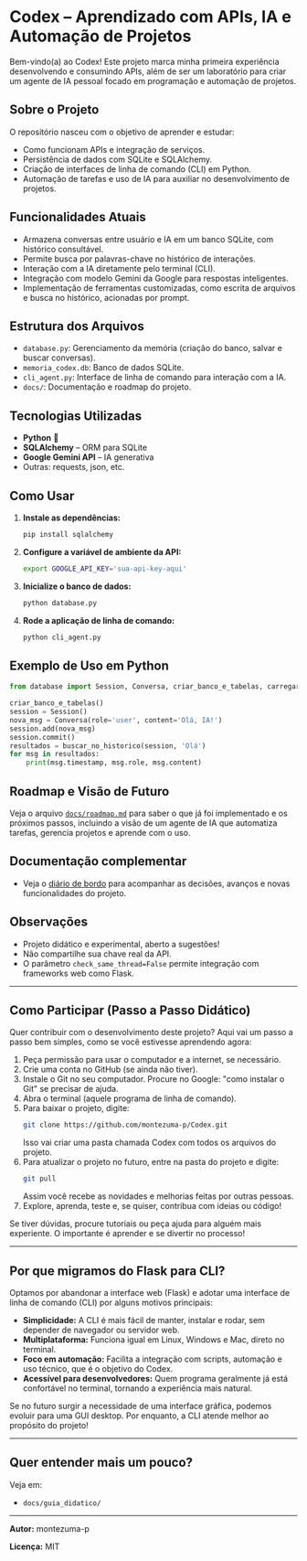 # Codex – Aprendizado com APIs, IA e Automação de Projetos

Bem-vindo(a) ao Codex! Este projeto marca minha primeira experiência desenvolvendo e consumindo APIs, além de ser um laboratório para criar um agente de IA pessoal focado em programação e automação de projetos.

## Sobre o Projeto
O repositório nasceu com o objetivo de aprender e estudar:
- Como funcionam APIs e integração de serviços.
- Persistência de dados com SQLite e SQLAlchemy.
- Criação de interfaces de linha de comando (CLI) em Python.
- Automação de tarefas e uso de IA para auxiliar no desenvolvimento de projetos.

## Funcionalidades Atuais
- Armazena conversas entre usuário e IA em um banco SQLite, com histórico consultável.
- Permite busca por palavras-chave no histórico de interações.
- Interação com a IA diretamente pelo terminal (CLI).
- Integração com modelo Gemini da Google para respostas inteligentes.
- Implementação de ferramentas customizadas, como escrita de arquivos e busca no histórico, acionadas por prompt.

## Estrutura dos Arquivos
- `database.py`: Gerenciamento da memória (criação do banco, salvar e buscar conversas).
- `memoria_codex.db`: Banco de dados SQLite.
- `cli_agent.py`: Interface de linha de comando para interação com a IA.
- `docs/`: Documentação e roadmap do projeto.

## Tecnologias Utilizadas
- **Python** 🐍
- **SQLAlchemy** – ORM para SQLite
- **Google Gemini API** – IA generativa
- Outras: requests, json, etc.

## Como Usar
1. **Instale as dependências:**
   ```bash
   pip install sqlalchemy
   ```
2. **Configure a variável de ambiente da API:**
   ```bash
   export GOOGLE_API_KEY='sua-api-key-aqui'
   ```
3. **Inicialize o banco de dados:**
   ```bash
   python database.py
   ```
4. **Rode a aplicação de linha de comando:**
   ```bash
   python cli_agent.py
   ```

## Exemplo de Uso em Python
```python
from database import Session, Conversa, criar_banco_e_tabelas, carregar_historico, buscar_no_historico

criar_banco_e_tabelas()
session = Session()
nova_msg = Conversa(role='user', content='Olá, IA!')
session.add(nova_msg)
session.commit()
resultados = buscar_no_historico(session, 'Olá')
for msg in resultados:
    print(msg.timestamp, msg.role, msg.content)
```

## Roadmap e Visão de Futuro
Veja o arquivo [`docs/roadmap.md`](docs/roadmap.md) para saber o que já foi implementado e os próximos passos, incluindo a visão de um agente de IA que automatiza tarefas, gerencia projetos e aprende com o uso.

## Documentação complementar
- Veja o [diário de bordo](docs/diario_de_bordo.md) para acompanhar as decisões, avanços e novas funcionalidades do projeto.

## Observações
- Projeto didático e experimental, aberto a sugestões!
- Não compartilhe sua chave real da API.
- O parâmetro `check_same_thread=False` permite integração com frameworks web como Flask.

---

## Como Participar (Passo a Passo Didático)

Quer contribuir com o desenvolvimento deste projeto? Aqui vai um passo a passo bem simples, como se você estivesse aprendendo agora:

1. Peça permissão para usar o computador e a internet, se necessário.
2. Crie uma conta no GitHub (se ainda não tiver).
3. Instale o Git no seu computador. Procure no Google: "como instalar o Git" se precisar de ajuda.
4. Abra o terminal (aquele programa de linha de comando).
5. Para baixar o projeto, digite:
   ```bash
   git clone https://github.com/montezuma-p/Codex.git
   ```
   Isso vai criar uma pasta chamada Codex com todos os arquivos do projeto.
6. Para atualizar o projeto no futuro, entre na pasta do projeto e digite:
   ```bash
   git pull
   ```
   Assim você recebe as novidades e melhorias feitas por outras pessoas.
7. Explore, aprenda, teste e, se quiser, contribua com ideias ou código!

Se tiver dúvidas, procure tutoriais ou peça ajuda para alguém mais experiente. O importante é aprender e se divertir no processo!

---

## Por que migramos do Flask para CLI?

Optamos por abandonar a interface web (Flask) e adotar uma interface de linha de comando (CLI) por alguns motivos principais:

- **Simplicidade:** A CLI é mais fácil de manter, instalar e rodar, sem depender de navegador ou servidor web.
- **Multiplataforma:** Funciona igual em Linux, Windows e Mac, direto no terminal.
- **Foco em automação:** Facilita a integração com scripts, automação e uso técnico, que é o objetivo do Codex.
- **Acessível para desenvolvedores:** Quem programa geralmente já está confortável no terminal, tornando a experiência mais natural.

Se no futuro surgir a necessidade de uma interface gráfica, podemos evoluir para uma GUI desktop. Por enquanto, a CLI atende melhor ao propósito do projeto!

---

## Quer entender mais um pouco?

Veja em:
- `docs/guia_didatico/`

---

**Autor:** montezuma-p

**Licença:** MIT
